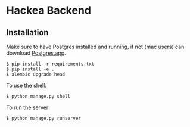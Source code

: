 # Hackea Backend

## Installation


Make sure to have Postgres installed and running, if not (mac users) can download [Postgres.app](https://postgresapp.com).

```
$ pip install -r requirements.txt
$ pip install -e .
$ alembic upgrade head
```

To use the shell:

```
$ python manage.py shell
```

To run the server

```
$ python manage.py runserver
```

